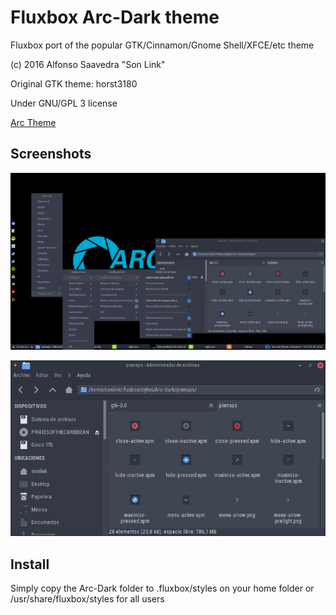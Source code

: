 # Fluxbox Arc-Dark theme

Fluxbox port of the popular GTK/Cinnamon/Gnome Shell/XFCE/etc theme

(c) 2016 Alfonso Saavedra "Son Link"

Original GTK theme: horst3180

Under GNU/GPL 3 license

[Arc Theme](https://github.com/horst3180/arc-theme)

## Screenshots

![Preview](preview.png)

![Active Window](active_window.png)

## Install

Simply copy the Arc-Dark folder to .fluxbox/styles on your home folder or /usr/share/fluxbox/styles for all users